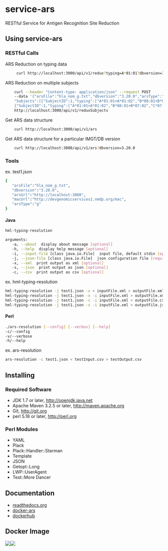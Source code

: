 # service-ars
RESTful Service for Antigen Recognition Site Reduction

## Using service-ars

### RESTful Calls

ARS Reduction on typing data
```bash
     curl http://localhost:3000/api/v1/redux?typing=A*01:01?dbversion=3.20
```


ARS Reduction on multiple subjects
```bash
    curl --header "Content-type: application/json" --request POST 
    --data '{"arsFile":"hla_nom_g.txt","dbversion":"3.20.0","arsType":"G",
    "Subjects":[{"SubjectID":1,"typing":["A*01:01+A*01:02","B*08:01+B*07:02","C*07:01+C*07:01"]},
    {"SubjectID":1,"typing":["A*01:01+A*01:02","B*08:01+B*07:02","C*07:01+C*07:01"]}]}' 
    http://localhost:3000/api/v1/reduxSubjects
```


Get ARS data structure
```bash
    curl http://localhost:3000/api/v1/ars
```


Get ARS data structure for a particular IMGT/DB version
```bash
    curl http://localhost:3000/api/v1/ars?dbversion=3.20.0
```

### Tools

ex. test1.json
```bash
{  
   "arsFile":"hla_nom_g.txt",
   "dbversion":"3.20.0",
   "arsUrl":"http://localhost:3000",
   "macUrl":"http://devgenomicservices1.nmdp.org/mac",
   "arsType":"g"
}
```


#### Java
```bash
hml-typing-resolution

arguments:
   -a, --about  display about message [optional]
   -h, --help  display help message [optional]
   -i, --input-file [class java.io.File]  input file, default stdin [optional]
   -j, --json-file [class java.io.File]  json configuration file [required]
   -x, --xml  print output as xml [optional]
   -s, --json  print output as json [optional]
   -c, --csv  print output as csv [optional]

```

ex. hml-typing-resolution
```bash
hml-typing-resolution -j test1.json -x < inputFile.xml > outputFile.xml
hml-typing-resolution -j test1.json -x -i inputFile.xml > outputFile.xml
hml-typing-resolution -j test1.json -c -i inputFile.xml > outputFile.csv
hml-typing-resolution -j test1.json -s -i inputFile.xml > outputFile.json
```

#### Perl
```bash
./ars-resolution [--config] [--verbos] [--help]
-c/--config
-v/--verbose
-h/--help
```

ex. ars-resolution
```bash
ars-resolution -c test1.json < testInput.csv > testOutput.csv
```


## Installing

### Required Software

 * JDK 1.7 or later, http://openjdk.java.net
 * Apache Maven 3.2.5 or later, http://maven.apache.org
 * Git, http://git.org
 * perl 5.18 or later, http://perl.org

### Perl Modules

 * YAML 
 * Plack 
 * Plack::Handler::Starman 
 * Template 
 * JSON 
 * Getopt::Long 
 * LWP::UserAgent 
 * Test::More Dancer

## Documentation

 * [readthedocs.org](http://search.maven.org/#search|ga|1|g%3A%22org.nmdp.ngs%22)
 * [docker-ars](http://search.maven.org/#search|ga|1|g%3A%22org.nmdp.ngs%22)
 * [dockerhub](http://search.maven.org/#search|ga|1|g%3A%22org.nmdp.ngs%22)

## Docker Image
[![](https://images.microbadger.com/badges/image/nmdpbioinformatics/docker-ars.svg)](http://microbadger.com/images/nmdpbioinformatics/docker-ars "Get your own image badge on microbadger.com")[![](https://images.microbadger.com/badges/version/nmdpbioinformatics/docker-ars.svg)](http://microbadger.com/images/nmdpbioinformatics/docker-ars "Get your own version badge on microbadger.com")



